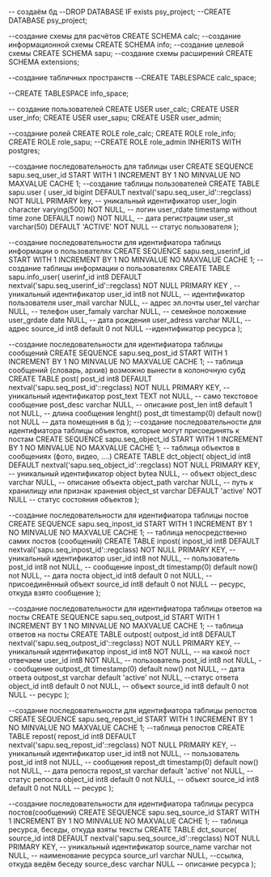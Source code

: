 -- создаём бд
--DROP DATABASE IF exists psy_project;
--CREATE DATABASE psy_project;

--создание схемы для расчётов
CREATE SCHEMA calc;
--создание информационной схемы
CREATE SCHEMA info;
--создание целевой схемы
CREATE SCHEMA sapu;
--создание схемы расширений
CREATE SCHEMA extensions;

--создание табличных пространств 
--CREATE TABLESPACE calc_space;

--CREATE TABLESPACE info_space;

-- создание пользователей
CREATE USER user_calc;
CREATE USER user_info;
CREATE USER user_sapu;
CREATE USER user_admin;

--создание ролей
CREATE ROLE role_calc;
CREATE ROLE role_info;
CREATE ROLE role_sapu;
--CREATE ROLE role_admin INHERITS WITH postgres;

--создание последовательность для таблицы user
CREATE SEQUENCE sapu.seq_user_id
    START WITH 1
    INCREMENT BY 1
    NO MINVALUE
    NO MAXVALUE
    CACHE 1;
--создание таблицы пользователей
CREATE TABLE sapu.user (
    user_id bigint DEFAULT nextval('sapu.seq_user_id'::regclass) NOT NULL PRIMARY key,  -- уникальный идентификатор
    user_login character varying(500) NOT NULL,                                         -- логин
    user_rdate timestamp without time zone DEFAULT now() NOT NULL,                      -- дата регистрации
    user_st varchar(50) DEFAULT 'ACTIVE' NOT NULL                                       -- статус пользователя
    );        

--создание последовательности для идентифиатора таблицs информации о пользователях
CREATE SEQUENCE sapu.seq_userinf_id
    START WITH 1
    INCREMENT BY 1
    NO MINVALUE
    NO MAXVALUE
    CACHE 1;
--создание таблицы информации о пользователях
CREATE TABLE sapu.info_user(
    userinf_id  int8 DEFAULT nextval('sapu.seq_userinf_id'::regclass) NOT NULL PRIMARY KEY ,  --уникальный идентификатор
    user_id  int8 not NULL, -- идентификатор пользователя
    user_mail varchar NULL, -- адрес эл.почты
    user_tel varchar NULL,  -- телефон
    user_famaly  varchar NULL, -- семейное положение
    user_grdate   date NULL, -- дата рождения
    user_adress  varchar NULL,  -- адрес
    source_id int8 default 0 not NULL  --идентификатор ресурса
    ); 

--создание последовательности для идентифиатора таблицы сообщений
CREATE SEQUENCE sapu.seq_post_id
    START WITH 1
    INCREMENT BY 1
    NO MINVALUE
    NO MAXVALUE
    CACHE 1;
-- таблица сообщений (словарь, архив) возможно вынести в колоночную субд
CREATE TABLE post(
    post_id  int8 DEFAULT nextval('sapu.seq_post_id'::regclass) NOT NULL PRIMARY KEY,  -- уникальный идентификатор 
    post_text  TEXT not NULL, -- само текстовое сообщение
    post_desc varchar NULL,   -- описание
    post_len int8 default 1 not NULL, -- длина сообщения lenght()
    post_dt  timestamp(0) default now() not NULL  -- дата помещения в бд
    ); 
--создание последовательности для идентифиатора таблицы объектов, которые могут присоединять к постам
CREATE SEQUENCE sapu.seq_object_id
    START WITH 1
    INCREMENT BY 1
    NO MINVALUE
    NO MAXVALUE
    CACHE 1;
-- таблица объектов в сообщениях (фото, видео, ....)
CREATE TABLE dct_object(
    object_id int8 DEFAULT nextval('sapu.seq_object_id'::regclass) NOT NULL PRIMARY KEY,  -- уникальный  идентификатор
    object bytea NULL, -- объект
    object_desc varchar NULL, -- описание объекта
    object_path varchar NULL, -- путь к хранилищу или признак хранения
    object_st varchar DEFAULT 'active' NOT NULL  -- статус состояния объектов
    );

--создание последовательности для идентифиатора таблицы постов
CREATE SEQUENCE sapu.seq_inpost_id
    START WITH 1
    INCREMENT BY 1
    NO MINVALUE
    NO MAXVALUE
    CACHE 1;
-- таблица непосредственно самих постов (сообщений)
CREATE TABLE inpost(
    inpost_id int8 DEFAULT nextval('sapu.seq_inpost_id'::regclass) NOT NULL PRIMARY KEY,  -- уникальный идентификатор
    user_id int8 not NULL, -- пользователь
    post_id int8 not NULL, -- сообщение
    inpost_dt timestamp(0) default now() not NULL,  -- дата поста
    object_id int8 default 0 not NULL, -- присоединённый объект
    source_id  int8 default 0 not NULL -- ресурс, откуда взято сообщение
    ); 

--создание последовательности для идентифиатора таблицы ответов на посты
CREATE SEQUENCE sapu.seq_outpost_id
    START WITH 1
    INCREMENT BY 1
    NO MINVALUE
    NO MAXVALUE
    CACHE 1;
-- таблица ответов на посты
CREATE TABLE outpost(
    outpost_id int8 DEFAULT nextval('sapu.seq_outpost_id'::regclass) NOT NULL PRIMARY KEY, -- уникальный идентификатор
    inpost_id int8 NOT NULL,  -- на какой пост отвечаем
    user_id int8 NOT NULL, -- пользователь
    post_id int8 not NULL, -- сообщение
    outpost_dt timestamp(0) default now() not NULL,  -- дата ответа
    outpost_st varchar default 'active' not NULL, --статус ответа
    object_id int8 default 0 not NULL, -- объект
    source_id int8 default 0  not NULL -- ресурс
    );

--создание последовательности для идентифиатора таблицы репостов
CREATE SEQUENCE sapu.seq_repost_id
    START WITH 1
    INCREMENT BY 1
    NO MINVALUE
    NO MAXVALUE
    CACHE 1;
--таблица репостов
CREATE TABLE repost(
    repost_id int8 DEFAULT nextval('sapu.seq_repost_id'::regclass) NOT NULL PRIMARY KEY, -- уникальный идентификатор
    user_id int8 not NULL, -- пользователь
    post_id int8 not NULL,  -- сообщения
    repost_dt timestamp(0) default now() not NULL,  -- дата репоста
    repost_st varchar default 'active' not NULL,  -- статус репоста
    object_id int8 default 0 not NULL,  -- объект
    source_id int8 default 0 not NULL  -- ресурс
    );

--создание последовательности для идентифиатора таблицы ресурса постов(сообщений)
CREATE SEQUENCE sapu.seq_source_id
    START WITH 1
    INCREMENT BY 1
    NO MINVALUE
    NO MAXVALUE
    CACHE 1;
-- таблица ресурса, беседы, откуда взяты тексты
CREATE TABLE dct_source(
    source_id int8 DEFAULT nextval('sapu.seq_source_id'::regclass) NOT NULL PRIMARY KEY, -- уникальный идентификатор
    source_name varchar not NULL, -- наименование ресурса
    source_url varchar NULL,  --ссылка, откуда ведём беседу
    source_desc varchar NULL -- описание ресурса
    );
